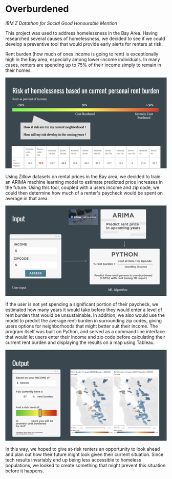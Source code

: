 # Overburdened

*IBM Z Datathon for Social Good Honourable Mention*

This project was used to address homelessness in the Bay Area. Having researched several causes of homelessness, we decided to see if we could develop a preventive tool that would provide early alerts for renters at risk.


Rent burden (how much of ones income is going to rent) is exceptionally high in the Bay area, especially among lower-income individuals. In many cases, renters are spending up to 75% of their income simply to remain in their homes.

![](Burden.png)

Using Zillow datasets on rental prices in the Bay area, we decided to train an ARIMA machine learning model to estimate predicted price increases in the future. Using this tool, coupled with a users income and zip code, we could then determine how much of a renter's paycheck would be spent on average in that area. 

![](Input.png)

If the user is not yet spending a significant portion of their paycheck, we estimated how many years it would take before they would enter a level of rent burden that would be unsustainable. In addition, we also would use the model to predict the average rent-burden in surrounding zip codes, giving users options for neighborhoods that might better suit their income. The program itself was built on Python, and served as a command line interface that would let users enter their income and zip code before calculating their current rent burden and displaying the results on a map using Tableau.

![](Output.png)

In this way, we hoped to give at-risk renters an opportunity to look ahead and plan out how their future might look given their current situation. Since tech results invariably end up being less accessible to homeless populations, we looked to create something that might prevent this situation before it happens. 
